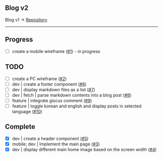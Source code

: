 ## Blog v2

Blog v1 → [Repository](https://github.com/rolemadelen/blog)

---

## Progress

- [ ] create a mobile wireframe ([#1][i1]) - in progress

## TODO

- [ ] create a PC wireframe ([#2](i2))
- [ ] dev | create a footer component ([#6](i6))
- [ ] dev | display markdown files as a list ([#7](i7))
- [ ] dev | fetch | parse markdown contents into a blog post ([#8](i8))
- [ ] feature | integrate giscus comment ([#9](i9))
- [ ] feature | toggle korean and english and display posts in selected language ([#10](i10))

## Complete

- [x] dev | create a header component ([#5](i5))
- [x] mobile; dev | Implement the main page ([#3][i3])
- [x] dev | display different main home image based on the screen width ([#4][i4])

[i1]: https://github.com/rolemadelen/blogv2/issues/1
[i3]: https://github.com/rolemadelen/blogv2/issues/3
[i4]: https://github.com/rolemadelen/blogv2/issues/4
[i5]: https://github.com/rolemadelen/blogv2/issues/5
